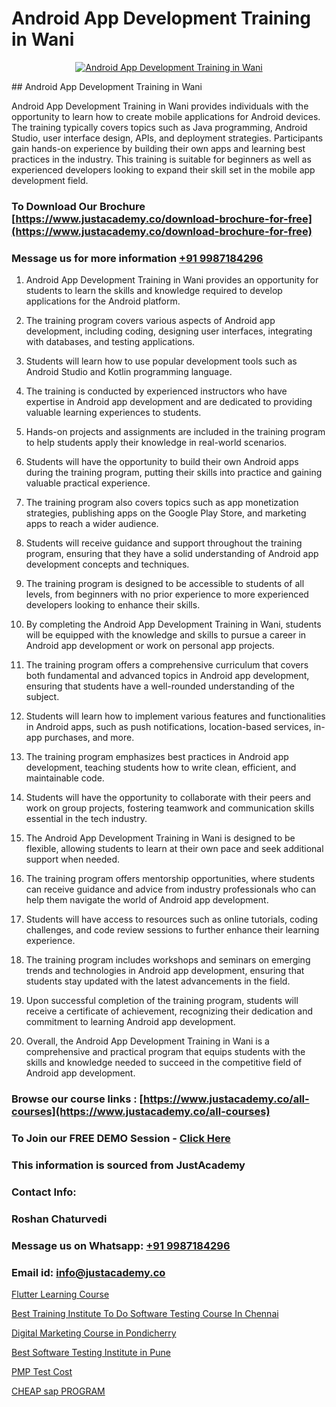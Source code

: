 # Android App Development Training in Wani

<p align="center">
  <a href="https://justacademy.co/course-detail/android-app-development">
    <img src="https://justacademy.co/storage2/course_image/1676635923_course_image.webp" alt="Android App Development Training in Wani">
  </a>
</p>
## Android App Development Training in Wani

Android App Development Training in Wani provides individuals with the opportunity to learn how to create mobile applications for Android devices. The training typically covers topics such as Java programming, Android Studio, user interface design, APIs, and deployment strategies. Participants gain hands-on experience by building their own apps and learning best practices in the industry. This training is suitable for beginners as well as experienced developers looking to expand their skill set in the mobile app development field.
### To Download Our Brochure [https://www.justacademy.co/download-brochure-for-free](https://www.justacademy.co/download-brochure-for-free)
### Message us for more information [+91 9987184296](https://api.whatsapp.com/send?phone=919987184296)
1) Android App Development Training in Wani provides an opportunity for students to learn the skills and knowledge required to develop applications for the Android platform.

2) The training program covers various aspects of Android app development, including coding, designing user interfaces, integrating with databases, and testing applications.

3) Students will learn how to use popular development tools such as Android Studio and Kotlin programming language.

4) The training is conducted by experienced instructors who have expertise in Android app development and are dedicated to providing valuable learning experiences to students.

5) Hands-on projects and assignments are included in the training program to help students apply their knowledge in real-world scenarios.

6) Students will have the opportunity to build their own Android apps during the training program, putting their skills into practice and gaining valuable practical experience.

7) The training program also covers topics such as app monetization strategies, publishing apps on the Google Play Store, and marketing apps to reach a wider audience.

8) Students will receive guidance and support throughout the training program, ensuring that they have a solid understanding of Android app development concepts and techniques.

9) The training program is designed to be accessible to students of all levels, from beginners with no prior experience to more experienced developers looking to enhance their skills.

10) By completing the Android App Development Training in Wani, students will be equipped with the knowledge and skills to pursue a career in Android app development or work on personal app projects.

11) The training program offers a comprehensive curriculum that covers both fundamental and advanced topics in Android app development, ensuring that students have a well-rounded understanding of the subject.

12) Students will learn how to implement various features and functionalities in Android apps, such as push notifications, location-based services, in-app purchases, and more.

13) The training program emphasizes best practices in Android app development, teaching students how to write clean, efficient, and maintainable code.

14) Students will have the opportunity to collaborate with their peers and work on group projects, fostering teamwork and communication skills essential in the tech industry.

15) The Android App Development Training in Wani is designed to be flexible, allowing students to learn at their own pace and seek additional support when needed.

16) The training program offers mentorship opportunities, where students can receive guidance and advice from industry professionals who can help them navigate the world of Android app development.

17) Students will have access to resources such as online tutorials, coding challenges, and code review sessions to further enhance their learning experience.

18) The training program includes workshops and seminars on emerging trends and technologies in Android app development, ensuring that students stay updated with the latest advancements in the field.

19) Upon successful completion of the training program, students will receive a certificate of achievement, recognizing their dedication and commitment to learning Android app development.

20) Overall, the Android App Development Training in Wani is a comprehensive and practical program that equips students with the skills and knowledge needed to succeed in the competitive field of Android app development.

### Browse our course links : [https://www.justacademy.co/all-courses](https://www.justacademy.co/all-courses) 
### To Join our FREE DEMO Session - [Click Here](https://www.justacademy.co/register-for-course-demo)


### This information is sourced from JustAcademy
### Contact Info:
### Roshan Chaturvedi
### Message us on Whatsapp: [+91 9987184296](https://api.whatsapp.com/send?phone=919987184296)
### Email id: [info@justacademy.co](mailto:info@justacademy.co)
                
[Flutter Learning Course](https://www.linkedin.com/pulse/flutter-learning-course-justacademy-hyderabad-6g9ac/)

[Best Training Institute To Do Software Testing Course In Chennai](https://www.linkedin.com/pulse/best-training-institute-do-software-testing-course-l0cpe?trackingId=7msAcGEX12Y9pMnflZz0BQ%3D%3D&lipi=urn%3Ali%3Apage%3Ad_flagship3_company_admin%3By22MVqO%2BQeqrnkw6fmQaIA%3D%3D)

[Digital Marketing Course in Pondicherry](https://medium.com/@AkashSingh2052/digital-marketing-course-in-pondicherry-8efbdeaf8483)

[Best Software Testing Institute in Pune](https://medium.com/@AkashSingh2052/best-software-testing-institute-in-pune-72ebf095570f)

[PMP Test Cost](https://justacademyin.github.io/justacademy/pmp-test-cost)

[CHEAP sap PROGRAM](https://justacademyin.github.io/justacademy/cheap-sap-program)

